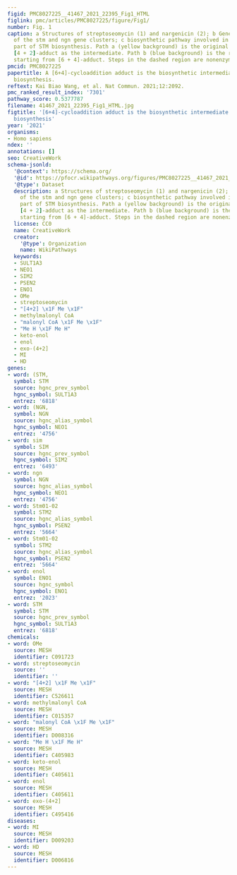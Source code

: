 ```yaml
---
figid: PMC8027225__41467_2021_22395_Fig1_HTML
figlink: pmc/articles/PMC8027225/figure/Fig1/
number: Fig. 1
caption: a Structures of streptoseomycin (1) and nargenicin (2); b Genetic organization
  of the stm and ngn gene clusters; c biosynthetic pathway involved in polyketide
  part of STM biosynthesis. Path a (yellow background) is the original pathway using
  [4 + 2]-adduct as the intermediate. Path b (blue background) is the revised pathway
  starting from [6 + 4]-adduct. Steps in the dashed region are nonenzymatic processes.
pmcid: PMC8027225
papertitle: A [6+4]-cycloaddition adduct is the biosynthetic intermediate in streptoseomycin
  biosynthesis.
reftext: Kai Biao Wang, et al. Nat Commun. 2021;12:2092.
pmc_ranked_result_index: '7301'
pathway_score: 0.5377787
filename: 41467_2021_22395_Fig1_HTML.jpg
figtitle: '[6+4]-cycloaddition adduct is the biosynthetic intermediate in streptoseomycin
  biosynthesis'
year: '2021'
organisms:
- Homo sapiens
ndex: ''
annotations: []
seo: CreativeWork
schema-jsonld:
  '@context': https://schema.org/
  '@id': https://pfocr.wikipathways.org/figures/PMC8027225__41467_2021_22395_Fig1_HTML.html
  '@type': Dataset
  description: a Structures of streptoseomycin (1) and nargenicin (2); b Genetic organization
    of the stm and ngn gene clusters; c biosynthetic pathway involved in polyketide
    part of STM biosynthesis. Path a (yellow background) is the original pathway using
    [4 + 2]-adduct as the intermediate. Path b (blue background) is the revised pathway
    starting from [6 + 4]-adduct. Steps in the dashed region are nonenzymatic processes.
  license: CC0
  name: CreativeWork
  creator:
    '@type': Organization
    name: WikiPathways
  keywords:
  - SULT1A3
  - NEO1
  - SIM2
  - PSEN2
  - ENO1
  - OMe
  - streptoseomycin
  - "[4+2] \x1F Me \x1F"
  - methylmalonyl CoA
  - "malonyl CoA \x1F Me \x1F"
  - "Me H \x1F Me H"
  - keto-enol
  - enol
  - exo-(4+2]
  - MI
  - HD
genes:
- word: (STM,
  symbol: STM
  source: hgnc_prev_symbol
  hgnc_symbol: SULT1A3
  entrez: '6818'
- word: (NGN,
  symbol: NGN
  source: hgnc_alias_symbol
  hgnc_symbol: NEO1
  entrez: '4756'
- word: sim
  symbol: SIM
  source: hgnc_prev_symbol
  hgnc_symbol: SIM2
  entrez: '6493'
- word: ngn
  symbol: NGN
  source: hgnc_alias_symbol
  hgnc_symbol: NEO1
  entrez: '4756'
- word: Stm01-02
  symbol: STM2
  source: hgnc_alias_symbol
  hgnc_symbol: PSEN2
  entrez: '5664'
- word: Stm01-02
  symbol: STM2
  source: hgnc_alias_symbol
  hgnc_symbol: PSEN2
  entrez: '5664'
- word: enol
  symbol: ENO1
  source: hgnc_symbol
  hgnc_symbol: ENO1
  entrez: '2023'
- word: STM
  symbol: STM
  source: hgnc_prev_symbol
  hgnc_symbol: SULT1A3
  entrez: '6818'
chemicals:
- word: OMe
  source: MESH
  identifier: C091723
- word: streptoseomycin
  source: ''
  identifier: ''
- word: "[4+2] \x1F Me \x1F"
  source: MESH
  identifier: C526611
- word: methylmalonyl CoA
  source: MESH
  identifier: C015357
- word: "malonyl CoA \x1F Me \x1F"
  source: MESH
  identifier: D008316
- word: "Me H \x1F Me H"
  source: MESH
  identifier: C405983
- word: keto-enol
  source: MESH
  identifier: C405611
- word: enol
  source: MESH
  identifier: C405611
- word: exo-(4+2]
  source: MESH
  identifier: C495416
diseases:
- word: MI
  source: MESH
  identifier: D009203
- word: HD
  source: MESH
  identifier: D006816
---
```

